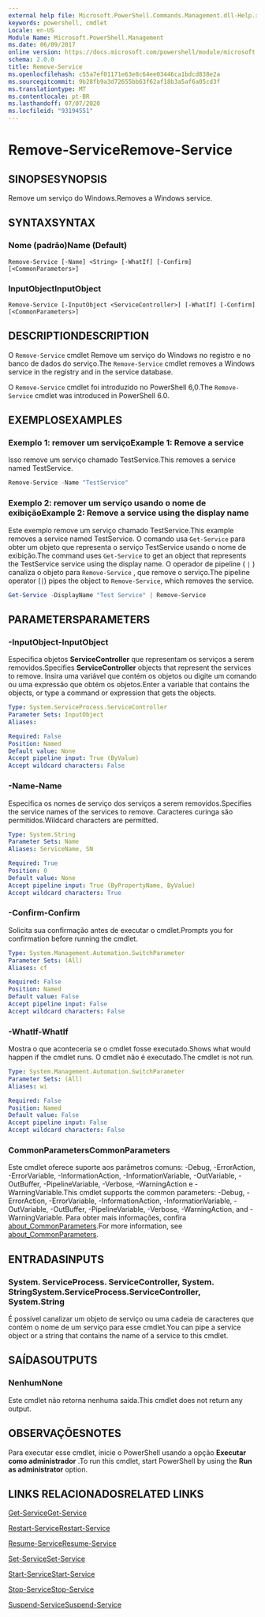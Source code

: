 ```yaml
---
external help file: Microsoft.PowerShell.Commands.Management.dll-Help.xml
keywords: powershell, cmdlet
Locale: en-US
Module Name: Microsoft.PowerShell.Management
ms.date: 06/09/2017
online version: https://docs.microsoft.com/powershell/module/microsoft.powershell.management/remove-service?view=powershell-6&WT.mc_id=ps-gethelp
schema: 2.0.0
title: Remove-Service
ms.openlocfilehash: c55a7ef01171e63e8c64ee03446ca1bdcd838e2a
ms.sourcegitcommit: 9b28fb9a3d72655bb63f62af18b3a5af6a05cd3f
ms.translationtype: MT
ms.contentlocale: pt-BR
ms.lasthandoff: 07/07/2020
ms.locfileid: "93194551"
---
```

# <span data-ttu-id="87446-103">Remove-Service</span><span class="sxs-lookup"><span data-stu-id="87446-103">Remove-Service</span></span>

## <span data-ttu-id="87446-104">SINOPSE</span><span class="sxs-lookup"><span data-stu-id="87446-104">SYNOPSIS</span></span>
<span data-ttu-id="87446-105">Remove um serviço do Windows.</span><span class="sxs-lookup"><span data-stu-id="87446-105">Removes a Windows service.</span></span>

## <span data-ttu-id="87446-106">SYNTAX</span><span class="sxs-lookup"><span data-stu-id="87446-106">SYNTAX</span></span>

### <span data-ttu-id="87446-107">Nome (padrão)</span><span class="sxs-lookup"><span data-stu-id="87446-107">Name (Default)</span></span>

```
Remove-Service [-Name] <String> [-WhatIf] [-Confirm] [<CommonParameters>]
```

### <span data-ttu-id="87446-108">InputObject</span><span class="sxs-lookup"><span data-stu-id="87446-108">InputObject</span></span>

```
Remove-Service [-InputObject <ServiceController>] [-WhatIf] [-Confirm] [<CommonParameters>]
```

## <span data-ttu-id="87446-109">DESCRIPTION</span><span class="sxs-lookup"><span data-stu-id="87446-109">DESCRIPTION</span></span>

<span data-ttu-id="87446-110">O `Remove-Service` cmdlet Remove um serviço do Windows no registro e no banco de dados do serviço.</span><span class="sxs-lookup"><span data-stu-id="87446-110">The `Remove-Service` cmdlet removes a Windows service in the registry and in the service database.</span></span>

<span data-ttu-id="87446-111">O `Remove-Service` cmdlet foi introduzido no PowerShell 6,0.</span><span class="sxs-lookup"><span data-stu-id="87446-111">The `Remove-Service` cmdlet was introduced in PowerShell 6.0.</span></span>

## <span data-ttu-id="87446-112">EXEMPLOS</span><span class="sxs-lookup"><span data-stu-id="87446-112">EXAMPLES</span></span>

### <span data-ttu-id="87446-113">Exemplo 1: remover um serviço</span><span class="sxs-lookup"><span data-stu-id="87446-113">Example 1: Remove a service</span></span>

<span data-ttu-id="87446-114">Isso remove um serviço chamado TestService.</span><span class="sxs-lookup"><span data-stu-id="87446-114">This removes a service named TestService.</span></span>

```powershell
Remove-Service -Name "TestService"
```

### <span data-ttu-id="87446-115">Exemplo 2: remover um serviço usando o nome de exibição</span><span class="sxs-lookup"><span data-stu-id="87446-115">Example 2: Remove a service using the display name</span></span>

<span data-ttu-id="87446-116">Este exemplo remove um serviço chamado TestService.</span><span class="sxs-lookup"><span data-stu-id="87446-116">This example removes a service named TestService.</span></span> <span data-ttu-id="87446-117">O comando usa `Get-Service` para obter um objeto que representa o serviço TestService usando o nome de exibição.</span><span class="sxs-lookup"><span data-stu-id="87446-117">The command uses `Get-Service` to get an object that represents the TestService service using the display name.</span></span> <span data-ttu-id="87446-118">O operador de pipeline ( `|` ) canaliza o objeto para `Remove-Service` , que remove o serviço.</span><span class="sxs-lookup"><span data-stu-id="87446-118">The pipeline operator (`|`) pipes the object to `Remove-Service`, which removes the service.</span></span>

```powershell
Get-Service -DisplayName "Test Service" | Remove-Service
```

## <span data-ttu-id="87446-119">PARAMETERS</span><span class="sxs-lookup"><span data-stu-id="87446-119">PARAMETERS</span></span>

### <span data-ttu-id="87446-120">-InputObject</span><span class="sxs-lookup"><span data-stu-id="87446-120">-InputObject</span></span>

<span data-ttu-id="87446-121">Especifica objetos **ServiceController** que representam os serviços a serem removidos.</span><span class="sxs-lookup"><span data-stu-id="87446-121">Specifies **ServiceController** objects that represent the services to remove.</span></span> <span data-ttu-id="87446-122">Insira uma variável que contém os objetos ou digite um comando ou uma expressão que obtém os objetos.</span><span class="sxs-lookup"><span data-stu-id="87446-122">Enter a variable that contains the objects, or type a command or expression that gets the objects.</span></span>

```yaml
Type: System.ServiceProcess.ServiceController
Parameter Sets: InputObject
Aliases:

Required: False
Position: Named
Default value: None
Accept pipeline input: True (ByValue)
Accept wildcard characters: False
```

### <span data-ttu-id="87446-123">-Name</span><span class="sxs-lookup"><span data-stu-id="87446-123">-Name</span></span>

<span data-ttu-id="87446-124">Especifica os nomes de serviço dos serviços a serem removidos.</span><span class="sxs-lookup"><span data-stu-id="87446-124">Specifies the service names of the services to remove.</span></span> <span data-ttu-id="87446-125">Caracteres curinga são permitidos.</span><span class="sxs-lookup"><span data-stu-id="87446-125">Wildcard characters are permitted.</span></span>

```yaml
Type: System.String
Parameter Sets: Name
Aliases: ServiceName, SN

Required: True
Position: 0
Default value: None
Accept pipeline input: True (ByPropertyName, ByValue)
Accept wildcard characters: True
```

### <span data-ttu-id="87446-126">-Confirm</span><span class="sxs-lookup"><span data-stu-id="87446-126">-Confirm</span></span>

<span data-ttu-id="87446-127">Solicita sua confirmação antes de executar o cmdlet.</span><span class="sxs-lookup"><span data-stu-id="87446-127">Prompts you for confirmation before running the cmdlet.</span></span>

```yaml
Type: System.Management.Automation.SwitchParameter
Parameter Sets: (All)
Aliases: cf

Required: False
Position: Named
Default value: False
Accept pipeline input: False
Accept wildcard characters: False
```

### <span data-ttu-id="87446-128">-WhatIf</span><span class="sxs-lookup"><span data-stu-id="87446-128">-WhatIf</span></span>

<span data-ttu-id="87446-129">Mostra o que aconteceria se o cmdlet fosse executado.</span><span class="sxs-lookup"><span data-stu-id="87446-129">Shows what would happen if the cmdlet runs.</span></span> <span data-ttu-id="87446-130">O cmdlet não é executado.</span><span class="sxs-lookup"><span data-stu-id="87446-130">The cmdlet is not run.</span></span>

```yaml
Type: System.Management.Automation.SwitchParameter
Parameter Sets: (All)
Aliases: wi

Required: False
Position: Named
Default value: False
Accept pipeline input: False
Accept wildcard characters: False
```

### <span data-ttu-id="87446-131">CommonParameters</span><span class="sxs-lookup"><span data-stu-id="87446-131">CommonParameters</span></span>

<span data-ttu-id="87446-132">Este cmdlet oferece suporte aos parâmetros comuns: -Debug, -ErrorAction, -ErrorVariable, -InformationAction, -InformationVariable, -OutVariable, -OutBuffer, -PipelineVariable, -Verbose, -WarningAction e -WarningVariable.</span><span class="sxs-lookup"><span data-stu-id="87446-132">This cmdlet supports the common parameters: -Debug, -ErrorAction, -ErrorVariable, -InformationAction, -InformationVariable, -OutVariable, -OutBuffer, -PipelineVariable, -Verbose, -WarningAction, and -WarningVariable.</span></span> <span data-ttu-id="87446-133">Para obter mais informações, confira [about_CommonParameters](https://go.microsoft.com/fwlink/?LinkID=113216).</span><span class="sxs-lookup"><span data-stu-id="87446-133">For more information, see [about_CommonParameters](https://go.microsoft.com/fwlink/?LinkID=113216).</span></span>

## <span data-ttu-id="87446-134">ENTRADAS</span><span class="sxs-lookup"><span data-stu-id="87446-134">INPUTS</span></span>

### <span data-ttu-id="87446-135">System. ServiceProcess. ServiceController, System. String</span><span class="sxs-lookup"><span data-stu-id="87446-135">System.ServiceProcess.ServiceController, System.String</span></span>

<span data-ttu-id="87446-136">É possível canalizar um objeto de serviço ou uma cadeia de caracteres que contém o nome de um serviço para esse cmdlet.</span><span class="sxs-lookup"><span data-stu-id="87446-136">You can pipe a service object or a string that contains the name of a service to this cmdlet.</span></span>

## <span data-ttu-id="87446-137">SAÍDAS</span><span class="sxs-lookup"><span data-stu-id="87446-137">OUTPUTS</span></span>

### <span data-ttu-id="87446-138">Nenhum</span><span class="sxs-lookup"><span data-stu-id="87446-138">None</span></span>

<span data-ttu-id="87446-139">Este cmdlet não retorna nenhuma saída.</span><span class="sxs-lookup"><span data-stu-id="87446-139">This cmdlet does not return any output.</span></span>

## <span data-ttu-id="87446-140">OBSERVAÇÕES</span><span class="sxs-lookup"><span data-stu-id="87446-140">NOTES</span></span>

<span data-ttu-id="87446-141">Para executar esse cmdlet, inicie o PowerShell usando a opção **Executar como administrador** .</span><span class="sxs-lookup"><span data-stu-id="87446-141">To run this cmdlet, start PowerShell by using the **Run as administrator** option.</span></span>

## <span data-ttu-id="87446-142">LINKS RELACIONADOS</span><span class="sxs-lookup"><span data-stu-id="87446-142">RELATED LINKS</span></span>

[<span data-ttu-id="87446-143">Get-Service</span><span class="sxs-lookup"><span data-stu-id="87446-143">Get-Service</span></span>](Get-Service.md)

[<span data-ttu-id="87446-144">Restart-Service</span><span class="sxs-lookup"><span data-stu-id="87446-144">Restart-Service</span></span>](Restart-Service.md)

[<span data-ttu-id="87446-145">Resume-Service</span><span class="sxs-lookup"><span data-stu-id="87446-145">Resume-Service</span></span>](Resume-Service.md)

[<span data-ttu-id="87446-146">Set-Service</span><span class="sxs-lookup"><span data-stu-id="87446-146">Set-Service</span></span>](Set-Service.md)

[<span data-ttu-id="87446-147">Start-Service</span><span class="sxs-lookup"><span data-stu-id="87446-147">Start-Service</span></span>](Start-Service.md)

[<span data-ttu-id="87446-148">Stop-Service</span><span class="sxs-lookup"><span data-stu-id="87446-148">Stop-Service</span></span>](Stop-Service.md)

[<span data-ttu-id="87446-149">Suspend-Service</span><span class="sxs-lookup"><span data-stu-id="87446-149">Suspend-Service</span></span>](Suspend-Service.md)
